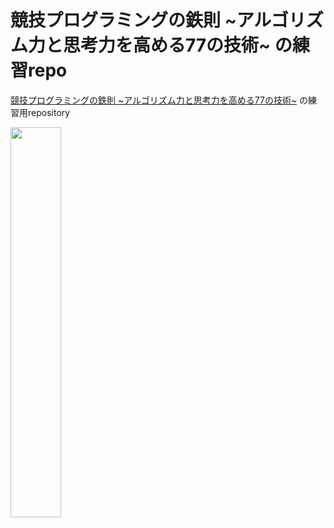 # 競技プログラミングの鉄則 ~アルゴリズム力と思考力を高める77の技術~ の練習repo

[競技プログラミングの鉄則 ~アルゴリズム力と思考力を高める77の技術~](https://book.mynavi.jp/ec/products/detail/id=131288) の練習用repository

<img src="https://book.mynavi.jp/files/topics/131288_ext_06_0.jpg?v=1662363828" width="40%">
